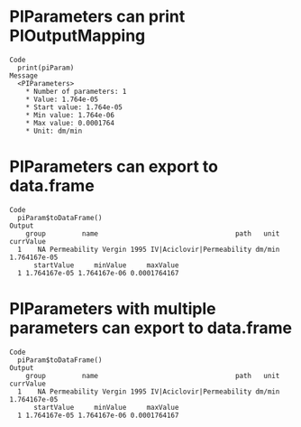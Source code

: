 # PIParameters can print PIOutputMapping

    Code
      print(piParam)
    Message
      <PIParameters>
        * Number of parameters: 1
        * Value: 1.764e-05
        * Start value: 1.764e-05
        * Min value: 1.764e-06
        * Max value: 0.0001764
        * Unit: dm/min

# PIParameters can export to data.frame

    Code
      piParam$toDataFrame()
    Output
        group         name                                  path   unit    currValue
      1    NA Permeability Vergin 1995 IV|Aciclovir|Permeability dm/min 1.764167e-05
          startValue     minValue     maxValue
      1 1.764167e-05 1.764167e-06 0.0001764167

# PIParameters with multiple parameters can export to data.frame

    Code
      piParam$toDataFrame()
    Output
        group         name                                  path   unit    currValue
      1    NA Permeability Vergin 1995 IV|Aciclovir|Permeability dm/min 1.764167e-05
          startValue     minValue     maxValue
      1 1.764167e-05 1.764167e-06 0.0001764167


